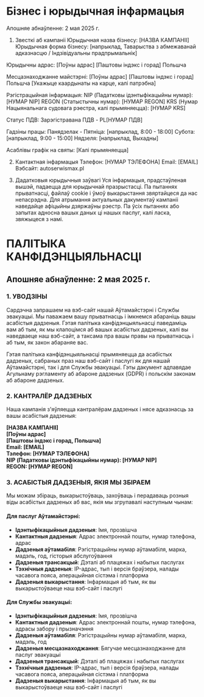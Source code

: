 # Бізнес і юрыдычная інфармацыя

Апошняе абнаўленне: 2 мая 2025 г.

1. Звесткі аб кампаніі
Юрыдычная назва бізнесу: [НАЗВА КАМПАНІІ]
Юрыдычная форма бізнесу: [напрыклад, Таварыства з абмежаванай адказнасцю / Індзівідуальны прадпрымальнік]

Юрыдычны адрас:
[Поўны адрас]
[Паштовы індэкс і горад]
Польшча

Месцазнаходжанне майстэрні:
[Поўны адрас]
[Паштовы індэкс і горад]
Польшча
[Укажыце каардынаты на карце, калі патрэбна]

Рэгістрацыйная інфармацыя:
NIP (Падатковы ідэнтыфікацыйны нумар): [НУМАР NIP]
REGON (Статыстычны нумар): [НУМАР REGON]
KRS (Нумар Нацыянальнага судовага рэестра, калі прымяняецца): [НУМАР KRS]

Статус ПДВ: Зарэгістравана ПДВ - PL[НУМАР ПДВ]

Гадзіны працы:
Панядзелак - Пятніца: [напрыклад, 8:00 - 18:00]
Субота: [напрыклад, 9:00 - 15:00]
Нядзеля: [напрыклад, Выхадны]

Асаблівы графік на святы: [Калі прымяняецца]

2. Кантактная інфармацыя
Тэлефон: [НУМАР ТЭЛЕФОНА]
Email: [EMAIL]
Вэбсайт: autoserwismax.pl

3. Дадатковыя юрыдычныя заўвагі
Уся інфармацыя, прадстаўленая вышэй, падаецца для юрыдычнай празрыстасці.
Па пытаннях прыватнасці, файлаў cookie і ўмоў выкарыстання звяртайцеся да нас непасрэдна.
Для атрымання актуальных дакументаў кампаніі наведайце афіцыйны дзяржаўны рэестр.
Па ўсіх пытаннях або запытах адносна вашых даных ці нашых паслуг, калі ласка, звяжыцеся з намі.

# ПАЛІТЫКА КАНФІДЭНЦЫЯЛЬНАСЦІ

## Апошняе абнаўленне: 2 мая 2025 г.

### 1. УВОДЗІНЫ

Сардэчна запрашаем на вэб-сайт нашай Аўтамайстэрні і Службы эвакуацыі. Мы паважаем вашу прыватнасць і імкнемся абараніць вашы асабістыя дадзеныя. Гэтая палітыка канфідэнцыяльнасці паведаміць вам аб тым, як мы клапоцімся аб вашых асабістых дадзеных, калі вы наведваеце наш вэб-сайт, а таксама пра вашы правы на прыватнасць і аб тым, як закон абараняе вас.

Гэтая палітыка канфідэнцыяльнасці прымяняецца да асабістых дадзеных, сабраных праз наш вэб-сайт і паслугі як для нашай Аўтамайстэрні, так і для Службы эвакуацыі. Гэты дакумент адпавядае Агульнаму рэгламенту аб абароне дадзеных (GDPR) і польскім законам аб абароне дадзеных.

### 2. КАНТРАЛЁР ДАДЗЕНЫХ

Наша кампанія з'яўляецца кантралёрам дадзеных і нясе адказнасць за вашы асабістыя дадзеныя:

**[НАЗВА КАМПАНІІ]**  
**[Поўны адрас]**  
**[Паштовы індэкс і горад, Польшча]**  
**Email: [EMAIL]**  
**Тэлефон: [НУМАР ТЭЛЕФОНА]**  
**NIP (Падатковы ідэнтыфікацыйны нумар): [НУМАР NIP]**  
**REGON: [НУМАР REGON]**  

### 3. АСАБІСТЫЯ ДАДЗЕНЫЯ, ЯКІЯ МЫ ЗБІРАЕМ

Мы можам збіраць, выкарыстоўваць, захоўваць і перадаваць розныя віды асабістых дадзеных аб вас, якія мы згрупавалі наступным чынам:

#### Для паслуг Аўтамайстэрні:
- **Ідэнтыфікацыйныя дадзеныя**: Імя, прозвішча
- **Кантактныя дадзеныя**: Адрас электроннай пошты, нумар тэлефона, адрас
- **Дадзеныя аўтамабіля**: Рэгістрацыйны нумар аўтамабіля, марка, мадэль, год, гісторыя абслугоўвання
- **Дадзеныя трансакцый**: Дэталі аб плацяжах і набытых паслугах
- **Тэхнічныя дадзеныя**: IP-адрас, тып і версія браўзера, налады часавога пояса, аперацыйная сістэма і платформа
- **Дадзеныя выкарыстання**: Інфармацыя аб тым, як вы выкарыстоўваеце наш вэб-сайт і паслугі

#### Для Службы эвакуацыі:
- **Ідэнтыфікацыйныя дадзеныя**: Імя, прозвішча
- **Кантактныя дадзеныя**: Адрас электроннай пошты, нумар тэлефона, адрасы забору і прызначэння
- **Дадзеныя аўтамабіля**: Рэгістрацыйны нумар аўтамабіля, марка, мадэль, год
- **Дадзеныя месцазнаходжання**: Бягучае месцазнаходжанне для паслуг эвакуацыі
- **Дадзеныя трансакцый**: Дэталі аб плацяжах і набытых паслугах
- **Тэхнічныя дадзеныя**: IP-адрас, тып і версія браўзера, налады часавога пояса, аперацыйная сістэма і платформа
- **Дадзеныя выкарыстання**: Інфармацыя аб тым, як вы выкарыстоўваеце наш вэб-сайт і паслугі

